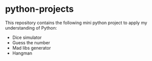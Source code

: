 # python-projects

This repository contains the following mini python project to apply my understanding of Python:
- Dice simulator
- Guess the number
- Mad libs generator
- Hangman 
